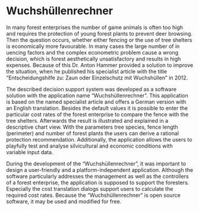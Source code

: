 # Wuchshüllenrechner

In many forest enterprises the number of game animals is often too high and
requires the protection of young forest plants to prevent deer browsing. Then
the question occurs, whether either fencing or the use of tree shelters is
economically more favourable. In many cases the large number of in uencing
factors and the complex econometric problem cause a wrong decision, which is
forest aesthetically unsatisfactory and results in high expenses. Because of
this Dr. Anton Hammer provided a solution to improve the situation, when he
published his specialist article with the title “Entscheidungshilfe zu: Zaun
oder Einzelschutz mit Wuchshüllen” in 2012.

The described decision support system was developed as a software solution with
the application name “Wuchshüllenrechner”. This application is based on the
named specialist article and offers a German version with an English
translation. Besides the default values it is possible to enter the particular
cost rates of the forest enterprise to compare the fence with the tree
shelters. Afterwards the result is illustrated and explained in a descriptive
chart view. With the parameters tree species, fence length (perimeter) and
number of forest plants the users can derive a rational protection
recommendation. Additionally, the application allows the users to playfully
test and analyse silvicultural and economic conditions with variable input data.

During the development of the “Wuchshüllenrechner”, it was important to design
a user-friendly and a platform-independent application. Although the software
particularly addresses the management as well as the controllers of a forest
enterprise, the application is supposed to support the foresters. Especially
the cost translation dialogs support users to calculate the required cost
rates. Because the “Wuchshüllenrechner” is open source software, it may be
used and modified for free.

